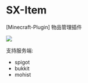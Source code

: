 # SX-Item
[Minecraft-Plugin] 物品管理插件

[![](https://jitpack.io/v/Saukiya/SX-Item.svg)](https://jitpack.io/#Saukiya/SX-Item)

支持服务端:
- spigot
- bukkit
- mohist
